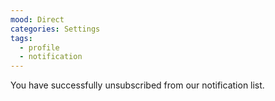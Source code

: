 ```yaml
---
mood: Direct
categories: Settings
tags:
  - profile
  - notification
---
```

You have successfully unsubscribed from our notification list.